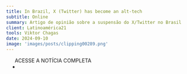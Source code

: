 ```yaml
---
title: In Brazil, X (Twitter) has become an alt-tech
subtitle: Online
summary: Artigo de opinião sobre a suspensão do X/Twitter no Brasil
client: Latinoamérica21
tools: Viktor Chagas
date: 2024-09-10
image: 'images/posts/clipping00289.png'
---
```


<div class="post__share"><ul class="share__list list-reset">ACESSE A NOTÍCIA COMPLETA<li class="share__item" style="margin-left: 10px"><a class="share__link share__facebook" style="background: #fa5657" href=https://latinoamerica21.com/en/in-brazil-x-twitter-has-become-an-alt-tech/" title="Link" rel="nofolow"><i class="fa-solid fa-link"></i></a></li></ul></div>
<!-- <div class="gallery-box"><div class="gallery"><img src="/clipping/images/example-1.jpg" loading="lazy" alt="Project"><img src="/clipping/images/example-2.jpg" loading="lazy" alt="Project"></div><em>Gallery / <a href="https://www.freepik.com/" target="_blank">Freepic</a></em></div> -->

